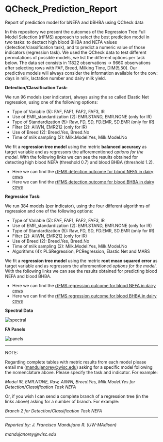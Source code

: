 # QCheck_Prediction_Report
Report of prediction model for bNEFA and bBHBA using QCheck data

In this repository we present the outcomes of the Regression Tree Full Model Selection (rtFMS) approach to select the best prediction model in two tasks: to dectect high blood BHBA and NEFA values (detection/classification task), and to predict a numeric value of those indicators (regression task). We used the QCheck data to test different permutations of possible models, we list the different options per task below. The data set consists in 11822 observations -> 9660 observations after selecting rows with FAF, Breed, Milking Time, DIM(5,50). Our predictive models will always consider the information available for the cow: days in milk, lactation number and dairy milk yield.

__Detection/Classification Task:__

We run 96 models (per indicator), always using the so called Elastic Net regression, using one of the following options:

- Type of Variable (5): FAF, FAF1, FAF2, FAF3, IR
- Use of EMR_standardization (2): EMR.STAND, EMR.NONE (only for IR)
- Type of Standardization (5): Raw, FD, SD, FD.EMR, SD.EMR (only for IR)
- Filter (2): AllWN, EMR212 (only for IR)
- Use of Breed (2): Breed.Yes, Breed.No
- Time of milk sampling (2): Milk.Model.Yes, Milk.Model.No

We fit a __regression tree model__ using the metric __balanced accuracy__ as target variable and as regressors the afforementioned _options for the model_. With the following links we can see the results obtained for detecting high blood NEFA (threshold 0.7) and blood BHBA (threshold 1.2).

- Here we can find the [rtFMS detection outcome for blood NEFA in dairy cows](https://github.com/JFMandujanoR/QCheck_Prediction_Report/blob/master/rtFMS_NEFA.md)
- Here we can find the [rtFMS detection outcome for blood BHBA in dairy cows](https://github.com/JFMandujanoR/QCheck_Prediction_Report/blob/master/rtFMS_BHBA.md)

__Regression Task:__

We run 384 models (per indicator), using the four different algorithms of regression and one of the following options:

- Type of Variable (5): FAF, FAF1, FAF2, FAF3, IR
- Use of EMR_standardization (2): EMR.STAND, EMR.NONE (only for IR)
- Type of Standardization (5): Raw, FD, SD, FD.EMR, SD.EMR (only for IR)
- Filter (2): AllWN, EMR212 (only for IR)
- Use of Breed (2): Breed.Yes, Breed.No
- Time of milk sampling (2): Milk.Model.Yes, Milk.Model.No
- Algorithms (4): PLSRegression, PCRegression, Elastic Net and MARS

We fit a __regression tree model__ using the metric __root mean squared error__ as target variable and as regressors the aforementioned _options for the model_. With the following links we can see the results obtained for predicting blood NEFA and blood BHBA.

- Here we can find the [rtFMS regression outcome for blood NEFA in dairy cows](https://github.com/JFMandujanoR/QCheck_Prediction_Report/blob/master/rtFMS_NEFA_numeric.md)
- Here we can find the [rtFMS regression outcome for blood BHBA in dairy cows](https://github.com/JFMandujanoR/QCheck_Prediction_Report/blob/master/rtFMS_BHBA_numeric.md)

__Spectral Data__

![spectral](https://github.com/JFMandujanoR/QCheck_Prediction_Report/blob/master/spectral.png)

__FA Panels__

![panels](https://github.com/JFMandujanoR/QCheck_Prediction_Report/blob/master/paneles_FAF.png)
__________________________________________________________________________________________________________________________
NOTE: 

Regarding complete tables with metric results from each model please email me (mandujanorey@wisc.edu) asking for a specific model following the nomenclature above. Please specify the task and indicator. For example:

_Model IR, EMR.NONE, Raw, AllWN, Breed.Yes, Milk.Model.Yes for Detection/Classification Task NEFA_

Or, if you wish I can send a complete branch of a regression tree (in the links above) asking for a number of branch. For example:

_Branch 2 for Detection/Classification Task NEFA_
__________________________________________________________________________________________________________________________
_Reported by: J. Francisco Mandujano R. (UW-MAdison)_

_mandujanorey@wisc.edu_
